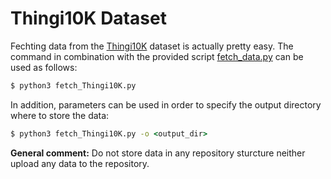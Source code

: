 # Thingi10K Dataset

Fechting data from the [Thingi10K](https://ten-thousand-models.appspot.com/results.html?q=genus%3D0) dataset is actually pretty easy. The command in combination with the provided script [fetch_data.py](./fetch_data.py) can be used as follows:

```cmd
$ python3 fetch_Thingi10K.py 
```

In addition, parameters can be used in order to specify the output directory where to store the data:

```cmd
$ python3 fetch_Thingi10K.py -o <output_dir>
```

**General comment:** Do not store data in any repository sturcture neither upload any data to the repository.
